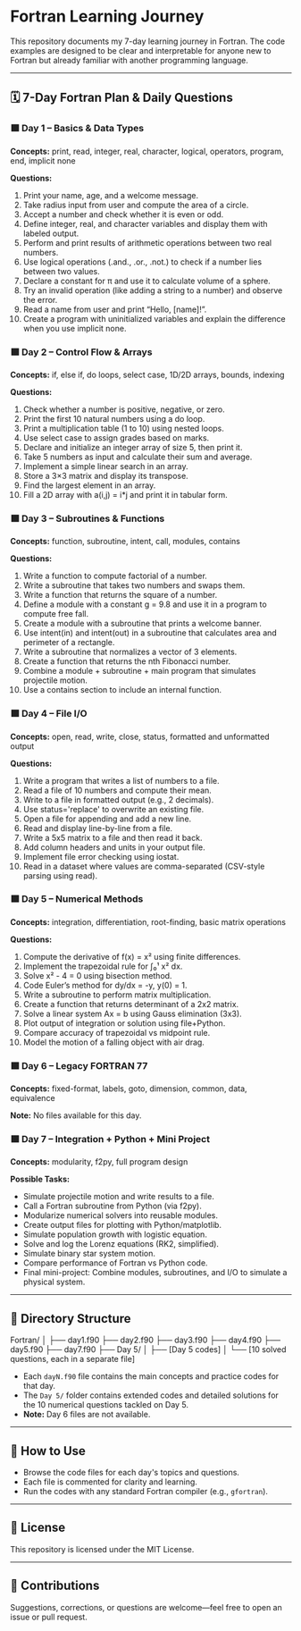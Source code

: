 # Fortran Learning Journey

This repository documents my 7-day learning journey in Fortran. The code examples are designed to be clear and interpretable for anyone new to Fortran but already familiar with another programming language.

---

## 🗓️ 7-Day Fortran Plan & Daily Questions

### 🟩 Day 1 – Basics & Data Types
**Concepts:** print, read, integer, real, character, logical, operators, program, end, implicit none

**Questions:**
1. Print your name, age, and a welcome message.
2. Take radius input from user and compute the area of a circle.
3. Accept a number and check whether it is even or odd.
4. Define integer, real, and character variables and display them with labeled output.
5. Perform and print results of arithmetic operations between two real numbers.
6. Use logical operations (.and., .or., .not.) to check if a number lies between two values.
7. Declare a constant for π and use it to calculate volume of a sphere.
8. Try an invalid operation (like adding a string to a number) and observe the error.
9. Read a name from user and print “Hello, [name]!”.
10. Create a program with uninitialized variables and explain the difference when you use implicit none.

### 🟩 Day 2 – Control Flow & Arrays
**Concepts:** if, else if, do loops, select case, 1D/2D arrays, bounds, indexing

**Questions:**
1. Check whether a number is positive, negative, or zero.
2. Print the first 10 natural numbers using a do loop.
3. Print a multiplication table (1 to 10) using nested loops.
4. Use select case to assign grades based on marks.
5. Declare and initialize an integer array of size 5, then print it.
6. Take 5 numbers as input and calculate their sum and average.
7. Implement a simple linear search in an array.
8. Store a 3×3 matrix and display its transpose.
9. Find the largest element in an array.
10. Fill a 2D array with a(i,j) = i*j and print it in tabular form.

### 🟩 Day 3 – Subroutines & Functions
**Concepts:** function, subroutine, intent, call, modules, contains

**Questions:**
1. Write a function to compute factorial of a number.
2. Write a subroutine that takes two numbers and swaps them.
3. Write a function that returns the square of a number.
4. Define a module with a constant g = 9.8 and use it in a program to compute free fall.
5. Create a module with a subroutine that prints a welcome banner.
6. Use intent(in) and intent(out) in a subroutine that calculates area and perimeter of a rectangle.
7. Write a subroutine that normalizes a vector of 3 elements.
8. Create a function that returns the nth Fibonacci number.
9. Combine a module + subroutine + main program that simulates projectile motion.
10. Use a contains section to include an internal function.

### 🟩 Day 4 – File I/O
**Concepts:** open, read, write, close, status, formatted and unformatted output

**Questions:**
1. Write a program that writes a list of numbers to a file.
2. Read a file of 10 numbers and compute their mean.
3. Write to a file in formatted output (e.g., 2 decimals).
4. Use status='replace' to overwrite an existing file.
5. Open a file for appending and add a new line.
6. Read and display line-by-line from a file.
7. Write a 5x5 matrix to a file and then read it back.
8. Add column headers and units in your output file.
9. Implement file error checking using iostat.
10. Read in a dataset where values are comma-separated (CSV-style parsing using read).

### 🟩 Day 5 – Numerical Methods
**Concepts:** integration, differentiation, root-finding, basic matrix operations

**Questions:**
1. Compute the derivative of f(x) = x² using finite differences.
2. Implement the trapezoidal rule for ∫₀¹ x² dx.
3. Solve x² - 4 = 0 using bisection method.
4. Code Euler’s method for dy/dx = -y, y(0) = 1.
5. Write a subroutine to perform matrix multiplication.
6. Create a function that returns determinant of a 2x2 matrix.
7. Solve a linear system Ax = b using Gauss elimination (3x3).
8. Plot output of integration or solution using file+Python.
9. Compare accuracy of trapezoidal vs midpoint rule.
10. Model the motion of a falling object with air drag.

### 🟩 Day 6 – Legacy FORTRAN 77
**Concepts:** fixed-format, labels, goto, dimension, common, data, equivalence

**Note:** No files available for this day.

### 🟩 Day 7 – Integration + Python + Mini Project
**Concepts:** modularity, f2py, full program design

**Possible Tasks:**
- Simulate projectile motion and write results to a file.
- Call a Fortran subroutine from Python (via f2py).
- Modularize numerical solvers into reusable modules.
- Create output files for plotting with Python/matplotlib.
- Simulate population growth with logistic equation.
- Solve and log the Lorenz equations (RK2, simplified).
- Simulate binary star system motion.
- Compare performance of Fortran vs Python code.
- Final mini-project: Combine modules, subroutines, and I/O to simulate a physical system.

---

## 📁 Directory Structure

Fortran/
│
├── day1.f90
├── day2.f90
├── day3.f90
├── day4.f90
├── day5.f90
├── day7.f90
├── Day 5/
│ ├── [Day 5 codes]
│ └── [10 solved questions, each in a separate file]

- Each `dayN.f90` file contains the main concepts and practice codes for that day.
- The `Day 5/` folder contains extended codes and detailed solutions for the 10 numerical questions tackled on Day 5.
- **Note:** Day 6 files are not available.

---

## 🚀 How to Use

- Browse the code files for each day's topics and questions.
- Each file is commented for clarity and learning.
- Run the codes with any standard Fortran compiler (e.g., `gfortran`).

---

## 📄 License

This repository is licensed under the MIT License.

---

## 🤝 Contributions

Suggestions, corrections, or questions are welcome—feel free to open an issue or pull request.
